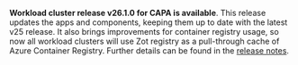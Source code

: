 **Workload cluster release v26.1.0 for CAPA is available**. This release updates the apps and components, keeping them up to date with the latest v25 release. It also brings improvements for container registry usage, so now all workload clusters will use Zot registry as a pull-through cache of Azure Container Registry. Further details can be found in the [release notes](https://docs.giantswarm.io/changes/workload-cluster-releases-capa/releases/aws-26.1.0/).
